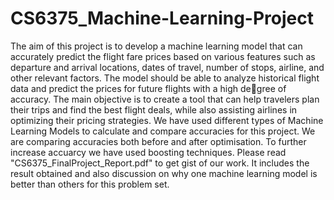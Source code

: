 # CS6375_Machine-Learning-Project
The aim of this project is to develop a machine learning model that can accurately predict the flight fare prices based on various features such as departure and arrival locations, dates of travel, number of stops, airline, and other relevant factors. The model should be able to analyze historical flight data and predict the prices for future flights with a high degree of accuracy. The main objective is to create a tool that can help travelers plan their trips and find the best flight deals, while also assisting airlines in optimizing their pricing strategies.
We have used different types of Machine Learning Models to calculate and compare accuracies for this project. We are comparing accuracies both before and after optimisation. To further increase accuarcy we have used boosting techniques.
Please read "CS6375_FinalProject_Report.pdf" to get gist of our work. It includes the result obtained and also discussion on why one machine learning model is better than others for this problem set.
